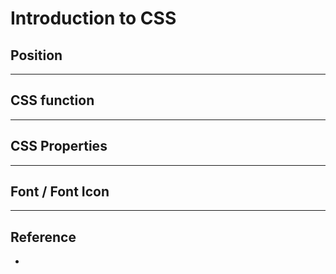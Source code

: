 # Introduction to CSS
## Position

---

## CSS function

---

## CSS Properties

---

## Font / Font Icon

---

## Reference 
* 
